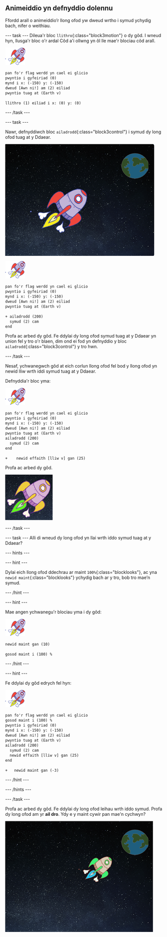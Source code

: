 ## Animeiddio yn defnyddio dolennu

Ffordd arall o animeiddio’r llong ofod yw dweud wrtho i symud ychydig bach, nifer o weithiau.

--- task --- Dileua'r bloc `llithro`{:class="block3motion"} o dy gôd. I wneud hyn, llusga'r bloc o'r ardal Côd a'i ollwng yn ôl lle mae'r blociau côd arall.

![Corlun llong ofod](images/sprite-spaceship.png)

```blocks3
pan fo'r flag werdd yn cael ei glicio
pwyntio i gyfeiriad (0)
mynd i x: (-150) y: (-150)
dweud [Awn ni!] am (2) eiliad
pwyntio tuag at (Earth v)

llithro (1) eiliad i x: (0) y: (0)
```

--- /task ---

--- task ---

Nawr, defnyddiwch bloc `ailadrodd`{:class="block3control"} i symud dy long ofod tuag at y Ddaear.

![Profi animeiddiad llong ofod](images/space-animate-stage.png)

![Corlun llong ofod](images/sprite-spaceship.png)

```blocks3
pan fo'r flag werdd yn cael ei glicio
pwyntio i gyfeiriad (0)
mynd i x: (-150) y: (-150)
dweud [Awn ni!] am (2) eiliad
pwyntio tuag at (Earth v)

+ ailadrodd (200) 
  symud (2) cam
end
```

Profa ac arbed dy gôd. Fe ddylai dy long ofod symud tuag at y Ddaear yn union fel y tro o'r blaen, dim ond ei fod yn defnyddio y bloc `ailadrodd`{:class="block3control"} y tro hwn.

--- /task ---

Nesaf, ychwanegwch gôd at eich corlun llong ofod fel bod y llong ofod yn newid lliw wrth iddi symud tuag at y Ddaear.

Defnyddia'r bloc yma:

![Corlun llong ofod](images/sprite-spaceship.png)

```blocks3
pan fo'r flag werdd yn cael ei glicio
pwyntio i gyfeiriad (0)
mynd i x: (-150) y: (-150)
dweud [Awn ni!] am (2) eiliad
pwyntio tuag at (Earth v)
ailadrodd (200) 
  symud (2) cam
end

+    newid effaith [lliw v] gan (25)
```

Profa ac arbed dy gôd.

![Profi llong ofod sy'n newid lliw](images/space-colour-test.png)

--- /task ---

--- task --- Alli di wneud dy long ofod yn llai wrth iddo symud tuag at y Ddaear?

--- hints ---


--- hint ---

Dylai eich llong ofod ddechrau ar maint `100%`{:class="blocklooks"}, ac yna `newid maint`{:class="blocklooks"} ychydig bach ar y tro, bob tro mae’n symud.

--- /hint ---

--- hint ---

Mae angen ychwanegu'r blociau yma i dy gôd:

![Corlun llong ofod](images/sprite-spaceship.png)

```blocks3
newid maint gan (10)

gosod maint i (100) %
```

--- /hint ---

--- hint ---

Fe ddylai dy gôd edrych fel hyn:

![Corlun llong ofod](images/sprite-spaceship.png)

```blocks3
pan fo'r flag werdd yn cael ei glicio
gosod maint i (100) %
pwyntio i gyfeiriad (0)
mynd i x: (-150) y: (-150)
dweud [Awn ni!] am (2) eiliad
pwyntio tuag at (Earth v)
ailadrodd (200) 
  symud (2) cam
  newid effaith [lliw v] gan (25)
end

+   newid maint gan (-3)
```

--- /hint ---

--- /hints ---

--- /task ---

Profa ac arbed dy gôd. Fe ddylai dy long ofod leihau wrth iddo symud. Profa dy long ofod am yr **ail dro**. Ydy e y maint cywir pan mae'n cychwyn?

![Profi llong ofod sy'n lleihau](images/space-size-test.png)